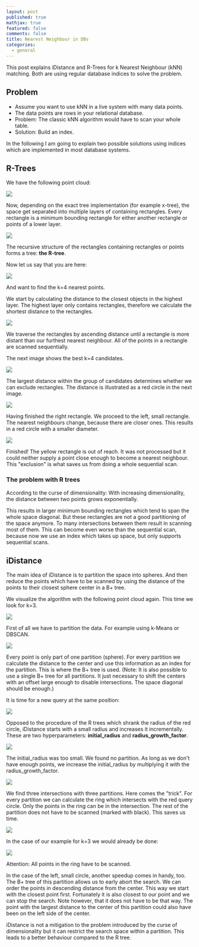 ```yaml
---
layout: post
published: true
mathjax: true
featured: false
comments: false
title: Nearest Neighbour in DBs
categories:
  - general
---
```

This post explains iDistance and R-Trees for k Nearest Neighbour (kNN) matching.
Both are using regular database indices to solve the problem.

## Problem

- Assume you want to use kNN in a live system with many data points.
- The data points are rows in your relational database.
- Problem: The classic kNN algorithm would have to scan your whole table.
- Solution: Build an index.

In the following I am going to explain two possible solutions using indices
which are implemented in most database systems.



## R-Trees

We have the following point cloud:

![](/images/kNN/kNN_1.png)

Now, depending on the exact tree implementation (for example x-tree), the space
get separated into multiple layers of containing rectangles.
Every rectangle is a minimum bounding rectangle for either another rectangle or
points of a lower layer.

![](/images/kNN/kNN_2.png)

The recursive structure of the rectangles containing rectangles or points forms
a tree: **the R-tree**.

Now let us say that you are here:

![](/images/kNN/kNN_3.png)

And want to find the k=4 nearest points.

We start by calculating the distance to the closest objects in the highest layer.
The highest layer only contains rectangles, therefore we calculate the shortest
distance to the rectangles.

![](/images/kNN/kNN_4.png)

We traverse the rectangles by ascending distance until a rectangle is more distant
than our furthest nearest neighbour.
All of the points in a rectangle are scanned sequentially.

The next image shows the best k=4 candidates.

![](/images/kNN/kNN_5.png)

The largest distance within the group of candidates determines whether we can
exclude rectangles. The distance is illustrated as a red circle in the next image.

![](/images/kNN/kNN_6.png)

Having finished the right rectangle. We proceed to the left, small rectangle.
The nearest neighbours change, because there are closer ones. This results in a
red circle with a smaller diameter.

![](/images/kNN/kNN_7.png)

Finished! The yellow rectangle is out of reach. It was not processed but it could
neither supply a point close enough to become a nearest neighbour.
This "exclusion" is what saves us from doing a whole sequential scan.


### The problem with R trees

According to the curse of dimensionality: With increasing dimensionality, the
distance between two points grows exponentially.

This results in larger minimum bounding rectangles which tend to span the whole
space diagonal. But these rectangles are not a good partitioning of the space
anymore. To many intersections between them result in scanning most of them.
This can become even worse than the sequential scan, because now we use an index
which takes up space, but only supports sequential scans.

## iDistance

The main idea of iDistance is to partition the space into spheres. And then
reduce the points which have to be scanned by using the distance of the points
to their closest sphere center in a B+ tree.

We visualize the algorithm with the following point cloud again.
This time we look for k=3.

![](/images/kNN/kNN_1.png)

First of all we have to partition the data. For example using k-Means or DBSCAN.

![](/images/kNN/kNN_8.png)

Every point is only part of one partition (sphere). For every partition we calculate
the distance to the center and use this information as an index for the partition.
This is where the B+ tree is used. (Note: It is also possible to use a single
  B+ tree for all partitions. It just necessary to shift the centers with an offset
  large enough to disable intersections. The space diagonal should be enough.)

It is time for a new query at the same position:

![](/images/kNN/kNN_9.png)

Opposed to the procedure of the R trees which shrank the radius of the red circle,
iDistance starts with a small radius and increases it incrementally.
These are two hyperparameters: **initial_radius** and **radius_growth_factor**.

![](/images/kNN/kNN_10.png)

The initial_radius was too small. We found no partition.
As long as we don't have enough points, we increase the initial_radius by
multiplying it with the radius_growth_factor.

![](/images/kNN/kNN_11.png)

We find three intersections with  three partitions. Here comes the "trick".
For every partition we can calculate the ring which intersects with the red
query circle. Only the points in the ring can be in the intersection. The rest
of the partition does not have to be scanned (marked with black).
This saves us time.

![](/images/kNN/kNN_12.png)

In the case of our example for k=3 we would already be done:

![](/images/kNN/kNN_13.png)

Attention: All points in the ring have to be scanned.

In the case of the left, small circle, another speedup comes in handy, too.
The B+ tree of this partition allows us to early abort the search.
We can order the points in descending distance from the center. This way we start
with the closest point first. Fortunately it is also closest to our point and we
can stop the search. Note however, that it does not have to be that way.
The point with the largest distance to the center of this partition could also have
been on the left side of the center.

iDistance is not a mitigation to the problem introduced by the curse of dimensionality
but it can restrict the search space within a partition. This leads to a better
behaviour compared to the R tree. 
